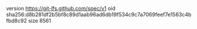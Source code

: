 version https://git-lfs.github.com/spec/v1
oid sha256:d8b281df2b5bf8c89d1aab96ad6db19f534c9c7a7069feef7e1563c4bfbd8c92
size 8561
